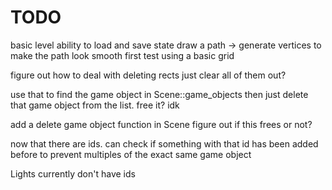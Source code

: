 # TODO
basic level
ability to load and save state
draw a path -> generate vertices to make the path look smooth
first test using a basic grid

figure out how to deal with deleting rects
just clear all of them out?

use that to find the game object in Scene::game_objects
then just delete that game object from the list. free it? idk

add a delete game object function in Scene figure out if this frees
or not?

now that there are ids. can check if something with that id has been added
before to prevent multiples of the exact same game object

Lights currently don't have ids

